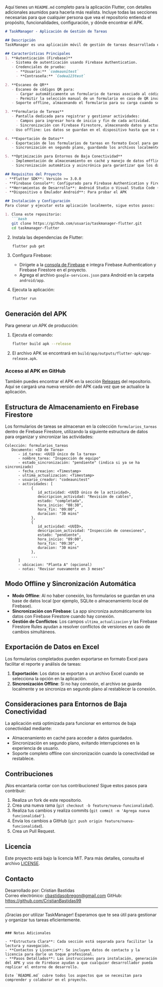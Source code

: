 Aquí tienes un `README.md` completo para la aplicación Flutter, con detalles adicionales asumidos para hacerla más realista. Incluye todas las secciones necesarias para que cualquier persona que vea el repositorio entienda el propósito, funcionalidades, configuración, y dónde encontrar el APK.

```markdown
# TaskManager - Aplicación de Gestión de Tareas

## Descripción
TaskManager es una aplicación móvil de gestión de tareas desarrollada en Flutter, pensada para facilitar el seguimiento de actividades programadas. Su diseño optimizado permite que funcione en entornos con baja conectividad, brindando opciones de uso offline y sincronización automática con Firebase. Con funciones como autenticación segura, escaneo de QR para cargar formularios específicos, y exportación de datos en Excel, TaskManager es ideal para equipos en campo y usuarios que requieren control preciso de sus actividades.

## Características Principales
1. **Autenticación (Firebase)**  
   - Sistema de autenticación usando Firebase Authentication.
   - Credenciales de prueba:
     - **Usuario:** `codeaunitest`
     - **Contraseña:** `Codea123test`

2. **Escaneo de QR**  
   - Escaneo de códigos QR para:
     - Cargar automáticamente un formulario de tareas asociado al código.
     - Permitir la selección manual de un formulario en caso de QR inválido o inexistente.
   - Soporte offline, almacenando el formulario para su carga cuando se restablezca la conectividad.

3. **Formulario de Tareas**  
   - Pantalla dedicada para registrar y gestionar actividades:
     - Campos para ingresar hora de inicio y fin de cada actividad.
     - Sincronización con Firebase Firestore, almacenando datos y actualizándolos automáticamente cuando hay conexión.
   - Uso offline: Los datos se guardan en el dispositivo hasta que se detecte conexión.

4. **Exportación de Datos**  
   - Exportación de los formularios de tareas en formato Excel para generar reportes.
   - Sincronización en segundo plano, guardando los archivos localmente cuando no hay conexión.

5. **Optimización para Entornos de Baja Conectividad**  
   - Implementación de almacenamiento en caché y manejo de datos offline.
   - Sincronización automática y asincrónica para garantizar que los datos están actualizados en cuanto haya conexión.

## Requisitos del Proyecto
- **Flutter SDK**: Versión >= 3.0.0
- **Firebase Console**: Configurado para Firebase Authentication y Firestore
- **Herramientas de Desarrollo**: Android Studio o Visual Studio Code (opcional para desarrollo)
- **Dispositivo o Emulador Android**: Para probar el APK

## Instalación y Configuración
Para clonar y ejecutar esta aplicación localmente, sigue estos pasos:

1. Clona este repositorio:
   ```bash
   git clone https://github.com/usuario/taskmanager-flutter.git
   cd taskmanager-flutter
   ```

2. Instala las dependencias de Flutter:
   ```bash
   flutter pub get
   ```

3. Configura Firebase:
   - Dirígete a la [consola de Firebase](https://firebase.google.com/) e integra Firebase Authentication y Firebase Firestore en el proyecto.
   - Agrega el archivo `google-services.json` para Android en la carpeta `android/app`.

4. Ejecuta la aplicación:
   ```bash
   flutter run
   ```

## Generación del APK
Para generar un APK de producción:

1. Ejecuta el comando:
   ```bash
   flutter build apk --release
   ```
2. El archivo APK se encontrará en `build/app/outputs/flutter-apk/app-release.apk`.

### Acceso al APK en GitHub
También puedes encontrar el APK en la sección [Releases](https://github.com/usuario/taskmanager-flutter/releases) del repositorio. Aquí se cargará una nueva versión del APK cada vez que se actualice la aplicación.

## Estructura de Almacenamiento en Firebase Firestore
Los formularios de tareas se almacenan en la colección `formularios_tareas` dentro de Firebase Firestore, utilizando la siguiente estructura de datos para organizar y sincronizar las actividades:

```plaintext
Colección: formularios_tareas
   Documento: <ID de Tarea>
      - id_tarea: <UUID único de la tarea>
      - nombre_tarea: "Inspección de equipo"
      - estado_sincronización: "pendiente" (indica si ya se ha sincronizado)
      - fecha_creacion: <Timestamp>
      - ultima_actualizacion: <Timestamp>
      - usuario_creador: "codeaunitest"
      - actividades: [
            {
               id_actividad: <UUID único de la actividad>,
               descripcion_actividad: "Revisión de cables",
               estado: "completada",
               hora_inicio: "08:30",
               hora_fin: "09:00",
               duracion: "30 mins"
            },
            {
               id_actividad: <UUID>,
               descripcion_actividad: "Inspección de conexiones",
               estado: "pendiente",
               hora_inicio: "09:00",
               hora_fin: "09:30",
               duracion: "30 mins"
            },
            ...
      ]
      - ubicacion: "Planta A" (opcional)
      - notas: "Revisar nuevamente en 3 meses"
```

## Modo Offline y Sincronización Automática
- **Modo Offline**: Al no haber conexión, los formularios se guardan en una base de datos local (por ejemplo, SQLite o almacenamiento local de Firebase).
- **Sincronización con Firebase**: La app sincroniza automáticamente los datos con Firebase Firestore cuando hay conexión.
- **Gestión de Conflictos**: Los campos `ultima_actualizacion` y las Firebase Firestore Rules ayudan a resolver conflictos de versiones en caso de cambios simultáneos.

## Exportación de Datos en Excel
Los formularios completados pueden exportarse en formato Excel para facilitar el reporte y análisis de tareas:

1. **Exportación**: Los datos se exportan a un archivo Excel cuando se selecciona la opción en la aplicación.
2. **Sincronización Offline**: Si no hay conexión, el archivo se guarda localmente y se sincroniza en segundo plano al restablecer la conexión.

## Consideraciones para Entornos de Baja Conectividad
La aplicación está optimizada para funcionar en entornos de baja conectividad mediante:
- Almacenamiento en caché para acceder a datos guardados.
- Sincronización en segundo plano, evitando interrupciones en la experiencia de usuario.
- Soporte completo offline con sincronización cuando la conectividad se restablece.

## Contribuciones
¡Nos encantaría contar con tus contribuciones! Sigue estos pasos para contribuir:

1. Realiza un fork de este repositorio.
2. Crea una nueva rama (`git checkout -b feature/nueva-funcionalidad`).
3. Realiza tus cambios y realiza commits (`git commit -m 'Agrega nueva funcionalidad'`).
4. Envía los cambios a GitHub (`git push origin feature/nueva-funcionalidad`).
5. Crea un Pull Request.

## Licencia
Este proyecto está bajo la licencia MIT. Para más detalles, consulta el archivo [LICENSE](./LICENSE).

## Contacto
Desarrollado por: Cristian Bastidas  
Correo electrónico: cbastidasobregon@gmail.com 
GitHub: https://github.com/CristianBastidas99

---
¡Gracias por utilizar TaskManager! Esperamos que te sea útil para gestionar y organizar tus tareas eficientemente.
```

### Notas Adicionales

- **Estructura Clara**: Cada sección está separada para facilitar la lectura y navegación.
- **Contactos y Licencia**: Se incluyen datos de contacto y la licencia para darle un toque profesional.
- **Pasos Detallados**: Las instrucciones para instalación, generación del APK y uso de Firebase ayudan a que cualquier desarrollador pueda replicar el entorno de desarrollo.
  
Este `README.md` cubre todos los aspectos que se necesitan para comprender y colaborar en el proyecto.
